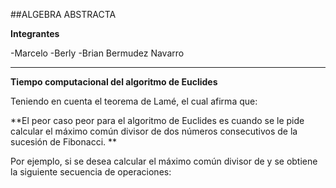 ##ALGEBRA ABSTRACTA

**Integrantes**

-Marcelo
-Berly
-Brian Bermudez Navarro

------------

**Tiempo computacional del algoritmo de Euclides**

Teniendo en cuenta el teorema de Lamé, el cual afirma que:

**El peor caso peor para el algoritmo de Euclides es cuando se le pide calcular el máximo común divisor de dos números consecutivos de la sucesión de Fibonacci. **

Por ejemplo, si se desea calcular el máximo común divisor de   y   se obtiene la siguiente secuencia de operaciones:
